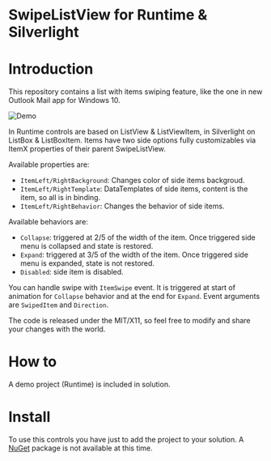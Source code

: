 # SwipeListView for Runtime & Silverlight

Introduction
============
This repository contains a list with items swiping feature, like the one in new Outlook Mail app for Windows 10.

![Demo](http://gifyu.com/images/ezgif-33935773781.gif)

In Runtime controls are based on ListView & ListViewItem, in Silverlight on ListBox & ListBoxItem. Items have two side options fully customizables via ItemX properties of their parent SwipeListView.

Available properties are:
* `ItemLeft/RightBackground`: Changes color of side items backgroud.
* `ItemLeft/RightTemplate`: DataTemplates of side items, content is the item, so all is in binding.
* `ItemLeft/RightBehavior`: Changes the behavior of side items.

Available behaviors are:
* `Collapse`: triggered at 2/5 of the width of the item. Once triggered side menu is collapsed and state is restored.
* `Expand`: triggered at 3/5 of the width of the item. Once triggered side menu is expanded, state is not restored.
* `Disabled`: side item is disabled.


You can handle swipe with `ItemSwipe` event. It is triggered at start of animation for `Collapse` behavior and at the end for `Expand`. Event arguments are `SwipedItem` and `Direction`.

The code is released under the MIT/X11, so feel free to modify and share your changes with the world.

How to
======
A demo project (Runtime) is included in solution.

Install
=======
To use this controls you have just to add the project to your solution.
A [NuGet] package is not available at this time.

[NuGet]:http://nuget.org/

